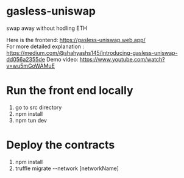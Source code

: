 # gasless-uniswap
swap away without hodling ETH

Here is the frontend: https://gasless-uniswap.web.app/<br/>
For more detailed explanation : https://medium.com/@shahyashs145/introducing-gasless-uniswap-dd056a2355de
Demo video: https://www.youtube.com/watch?v=wu5mGoWAMuE
# Run the front end locally
1. go to src directory
2. npm install
3. npm tun dev

# Deploy the contracts
1. npm install
2. truffle migrate --network [networkName]
